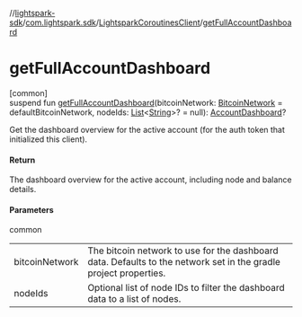 //[lightspark-sdk](../../../index.md)/[com.lightspark.sdk](../index.md)/[LightsparkCoroutinesClient](index.md)/[getFullAccountDashboard](get-full-account-dashboard.md)

# getFullAccountDashboard

[common]\
suspend fun [getFullAccountDashboard](get-full-account-dashboard.md)(bitcoinNetwork: [BitcoinNetwork](../../com.lightspark.sdk.model/-bitcoin-network/index.md) = defaultBitcoinNetwork, nodeIds: [List](https://kotlinlang.org/api/latest/jvm/stdlib/kotlin.collections/-list/index.html)&lt;[String](https://kotlinlang.org/api/latest/jvm/stdlib/kotlin/-string/index.html)&gt;? = null): [AccountDashboard](../../com.lightspark.sdk.graphql/-account-dashboard/index.md)?

Get the dashboard overview for the active account (for the auth token that initialized this client).

#### Return

The dashboard overview for the active account, including node and balance details.

#### Parameters

common

| | |
|---|---|
| bitcoinNetwork | The bitcoin network to use for the dashboard data. Defaults to the network set in the     gradle project properties. |
| nodeIds | Optional list of node IDs to filter the dashboard data to a list of nodes. |
